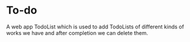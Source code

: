# To-do
A web app TodoList which is used to add TodoLists of different kinds of works we have and after completion we can delete them.
